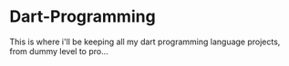 # Dart-Programming
This is where i'll be keeping all my dart programming language projects, from dummy level to pro...
